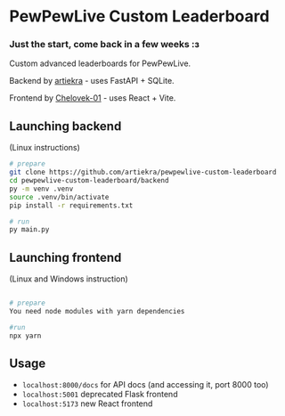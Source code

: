 # PewPewLive Custom Leaderboard

### Just the start, come back in a few weeks :з

Custom advanced leaderboards for PewPewLive.

Backend by [artiekra](https://github.com/artiekra) - uses FastAPI + SQLite.

Frontend by [Chelovek-01](https://github.com/Chelovek-01) - uses React + Vite.

## Launching backend

(Linux instructions)
```bash
# prepare
git clone https://github.com/artiekra/pewpewlive-custom-leaderboard
cd pewpewlive-custom-leaderboard/backend
py -m venv .venv
source .venv/bin/activate
pip install -r requirements.txt

# run
py main.py
```

## Launching frontend

(Linux and Windows instruction)
```bash

# prepare
You need node modules with yarn dependencies

#run
npx yarn

```

## Usage

- `localhost:8000/docs` for API docs (and accessing it, port 8000 too)
- `localhost:5001` deprecated Flask frontend
- `localhost:5173` new React frontend
